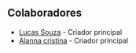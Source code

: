 ## Colaboradores

- [Lucas Souza](https://github.com/LucasdpSouza) - Criador principal
- [Alanna cristina](https://github.com/alannasouza) - Criador principal

